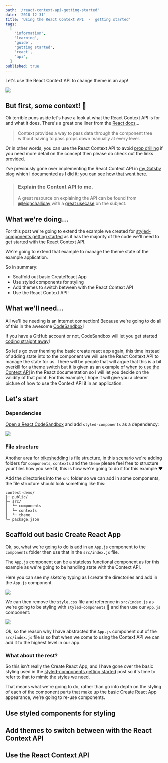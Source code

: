 ```yaml
---
path: '/react-context-api-getting-started'
date: '2018-12-31'
title: 'Using the React Context API  -  getting started'
tags:
  [
    'information',
    'learning',
    'guide',
    'getting started',
    'react',
    'api',
  ]
published: true
---
```


Let's use the React Context API to change theme in an app!

![](https://thepracticaldev.s3.amazonaws.com/i/zmp2k4r128poj1gsws61.gif)

## But first, some **context**! 🤣

Ok terrible puns aside let's have a look at what the React Context API
is for and what it does. There's a great one liner from the [React
docs]...

> Context provides a way to pass data through the component tree
> without having to pass props down manually at every level.

Or in other words, you can use the React Context API to avoid [prop
drilling] if you need more detail on the concept then please do check
out the links provided.

I've previously gone over implementing the React Context API in [my
Gatsby blog] which I documented as I did it; you can see [how that
went here].

> ### Explain the Context API to me.
>
> A great resource on explaining the API can be found from
> [@leighchalliday] with a [great usecase] on the subject.

## What we're doing...

For this post we're going to extend the example we created for
[styled-components getting started] as it has the majority of the code
we'll need to get started with the React Context API.

We're going to extend that example to manage the theme state of the
example application.

So in summary:

- Scaffold out basic CreateReact App
- Use styled components for styling
- Add themes to switch between with the React Context API
- Use the React Context API!

## What we'll need...

All we'll be needing is an internet connection! Because we're going to
do all of this in the awesome [CodeSandbox]!

If you have a GitHub account or not, CodeSandbox will let you get
started [coding straight away]!

So let's go over theming the basic create react app again, this time
instead of adding state into to the component we will use the React
Context API to manage the state for us. There will be people that will
argue that this is a bit overkill for a theme switch but it is given
as an example of [when to use the Context API] in the React
documentation so I will let you decide on the validity of that point.
For this example, I hope it will give you a clearer picture of how to
use the Context API it in an application.

## Let's start

### Dependencies

[Open a React CodeSandbox] and add `styled-components` as a
dependency:

![](https://thepracticaldev.s3.amazonaws.com/i/d49drafvtvz3ws2br9vs.gif)

### File structure

Another area for [bikeshedding] is file structure, in this scenario
we're adding folders for `components`, `contexts` and the `theme`
please feel free to structure your files how you see fit, this is how
we're going to do it for this example ❤️

Add the directories into the `src` folder so we can add in some
components, the file structure should look something like this:

```text
context-demo/
├─ public/
├─ src/
│  └─ components
│  └─ contexts
│  └─ theme
└─ package.json
```

## Scaffold out basic Create React App

Ok, so, what we're going to do is add in an `App.js` component to the
`components` folder then use that in the `src/index.js` file.

The `App.js` component can be a stateless functional component as for
this example as we're going to be handling state with the Context API.

Here you can see my sketchy typing as I create the directories and add
in the `App.js` component.

![](https://thepracticaldev.s3.amazonaws.com/i/oyxpggt00q754iv1azp0.gif)

We can then remove the `style.css` file and reference in
`src/index.js` as we're going to be styling with `styled-components`
💅 and then use our `App.js` component:

![](https://thepracticaldev.s3.amazonaws.com/i/yyne3q36jc0zca2ld89u.gif)

Ok, so the reason why I have abstracted the `App.js` component out of
the `src/index.js` file is so that when we come to using the Context
API we can add it to the highest level in our app.

### What about the rest?

So this isn't really the Create React App, and I have gone over the
basic styling used in the [styled-components getting started] post so
it's time to refer to that to mimic the styles we need.

That means what we're going to do, rather than go into depth on the
styling of each of the component parts that make up the basic Create
React App appearance, we're going to re-use components.

## Use styled components for styling

## Add themes to switch between with the React Context API

## Use the React Context API

<!-- Links -->

[how that went here]:
  https://blog.scottspence.me/react-context-api-with-gatsby
[styled-components getting started]:
  https://blog.scottspence.me/styled-components-getting-started
[example]: https://codesandbox.io/s/7wwr706nz0
[react docs]: https://reactjs.org/docs/context.html
[prop drilling]:
  https://blog.kentcdodds.com/prop-drilling-bb62e02cb691
[my gatsby blog]: https://blog.scottspence.me
[@leighchalliday]: https://twitter.com/leighchalliday
[great usecase]: https://www.youtube.com/watch?v=yzQ_XulhQFw
[codesandbox]: https://codesandbox.io
[coding straight away]: https://codesandbox.io/s/new
[open a react codesandbox]: https://codesandbox.io/s/new
[when to use the context api]:
  https://reactjs.org/docs/context.html#when-to-use-context
[bikeshedding]: https://en.wiktionary.org/wiki/bikeshedding
[styled-components getting started]:
  https://medium.com/styled-components/styled-components-getting-started-c9818acbcbbd
